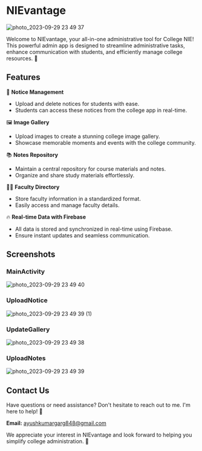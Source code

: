 # NIEvantage

![photo_2023-09-29 23 49 37](https://github.com/AyushGarg848/NIEvantage/assets/135207129/dda0ee91-5320-4b20-a7ab-02207f600f02)

Welcome to NIEvantage, your all-in-one administrative tool for College NIE! This powerful admin app is designed to streamline administrative tasks, enhance communication with students, and efficiently manage college resources. 🚀

## Features

📌 **Notice Management**
- Upload and delete notices for students with ease.
- Students can access these notices from the college app in real-time.

🖼️ **Image Gallery**
- Upload images to create a stunning college image gallery.
- Showcase memorable moments and events with the college community.

📚 **Notes Repository**
- Maintain a central repository for course materials and notes.
- Organize and share study materials effortlessly.

👨‍🏫 **Faculty Directory**
- Store faculty information in a standardized format.
- Easily access and manage faculty details.

🔥 **Real-time Data with Firebase**
- All data is stored and synchronized in real-time using Firebase.
- Ensure instant updates and seamless communication.

## Screenshots

### MainActivity
![photo_2023-09-29 23 49 40](https://github.com/AyushGarg848/NIEvantage/assets/135207129/4e8c2a5a-7940-4686-9b7a-0de814ac437b)

### UploadNotice
![photo_2023-09-29 23 49 39 (1)](https://github.com/AyushGarg848/NIEvantage/assets/135207129/a8388211-f817-4f74-866a-608c69834e0b)

### UpdateGallery
![photo_2023-09-29 23 49 38](https://github.com/AyushGarg848/NIEvantage/assets/135207129/77d97009-2ce2-4fd6-904b-a28731e95815)

### UploadNotes
![photo_2023-09-29 23 49 39](https://github.com/AyushGarg848/NIEvantage/assets/135207129/0a304ab9-3c3f-4a5e-b50f-b5ff3f6664f6)

## Contact Us

Have questions or need assistance? Don't hesitate to reach out to me. I'm here to help! 👋

**Email:** ayushkumargarg848@gmail.com

We appreciate your interest in NIEvantage and look forward to helping you simplify college administration. 🙌
